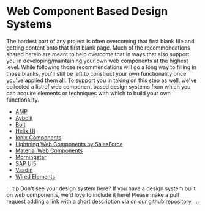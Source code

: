 # Web Component Based Design Systems

The hardest part of any project is often overcoming that first blank file and getting content onto that first blank page. Much of the recommendations shared herein are meant to help overcome that in ways that also support you in developing/maintaining your own web components at the highest level. While following those recommendations will go a long way to filling in those blanks, you'll still be left to construct your own functionality once you've applied them all. To support you in taking on this step as well, we've collected a list of web component based design systems from which you can acquire elements or techniques with which to build your own functionality.

- [AMP](https://amp.dev/documentation/components/)
- [Aybolit](https://web-padawan.github.io/aybolit/)
- [Bolt](https://boltdesignsystem.com/)
- [Helix UI](https://rackerlabs.github.io/helix-ui/)
- [Ionix Components](https://ionicframework.com/docs/components)
- [Lightning Web Components by SalesForce](https://developer.salesforce.com/docs/component-library/overview/components)
- [Material Web Components](https://material-components.github.io/material-components-web-components/demos/index.html)
- [Morningstar](http://designsystem.morningstar.com/components/component-status.html)
- [SAP UI5](https://sap.github.io/ui5-webcomponents/)
- [Vaadin](https://vaadin.com/components)
- [Wired Elements](https://wiredjs.com/)

::: tip Don't see your design system here?
If you have a design system built on web components, we'd love to include it here! Please make a pull request adding a link with a short description via on our [github repository](https://github.com/open-wc/open-wc/pulls).
:::

